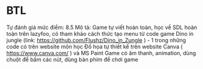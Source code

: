 # BTL
Tự đánh giá mức điểm: 8.5
Mô tả:
  Game tự viết hoàn toàn, học về SDL hoàn toàn trên lazyfoo, có tham khảo cách thức tạo menu từ code game Dino in jungle (link: https://github.com/Flushz/Dino_in_Zungle ) - 1 trong
  những code có trên website môn học
  Đồ họa tự thiết kế trên website Canva ( https://www.canva.com/ ) và MS Paint
  Game có âm thanh, animation, dùng chuột để bấm các nút, dùng bàn phím để chơi game
